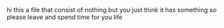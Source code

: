 hi this a file that consist of nothing but you just think it has something so please leave and spend  time for you life
